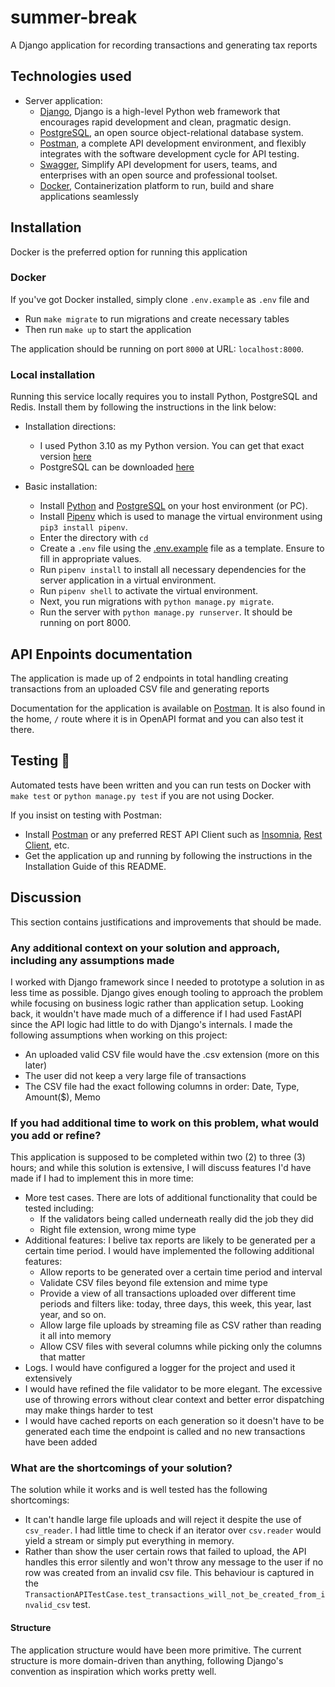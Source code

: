 # summer-break
A Django application for recording transactions and generating tax reports

## Technologies used
- Server application:
    - [Django](https://djangoproject.com/), Django is a high-level Python web framework that encourages rapid development and clean, pragmatic design.
    - [PostgreSQL](https://www.postgresql.org/), an open source object-relational database system.
    - [Postman](https://www.getpostman.com/), a complete API development environment, and flexibly integrates with the software development cycle for API testing.
    - [Swagger](https://swagger.io), Simplify API development for users, teams, and enterprises with an open source and professional toolset.
    - [Docker](https://www.docker.com/), Containerization platform to run, build and share applications seamlessly

## Installation
Docker is the preferred option for running this application

### Docker
If you've got Docker installed, simply clone `.env.example` as `.env` file and
- Run `make migrate` to run migrations and create necessary tables
- Then run `make up` to start the application

The application should be running on port `8000` at URL: `localhost:8000`.
### Local installation
Running this service locally requires you to install Python, PostgreSQL and Redis. Install them by following the instructions in the link below:
 - Installation directions:
    - I used Python 3.10 as my Python version. You can get that exact version [here](https://www.python.org/downloads/release/python-3100/)
    - PostgreSQL can be downloaded [here](https://www.postgresql.org/download/)

- Basic installation:
    - Install [Python](https://www.python.org/) and [PostgreSQL](https://www.postgresql.org/) on your host environment (or PC).
    - Install [Pipenv](https://pipenv.pypa.io/en/latest/)  which is used to manage the virtual environment using `pip3 install pipenv`.
    - Enter the directory with `cd `
    - Create a `.env` file using the [.env.example](/.env.example) file as a template. Ensure to fill in appropriate values.
    - Run `pipenv install` to install all necessary dependencies for the server application in a virtual environment.
    - Run `pipenv shell` to activate the virtual environment.
    - Next, you run migrations with `python manage.py migrate`.
    - Run the server with `python manage.py runserver`. It should be running on port 8000.


## API Enpoints documentation
The application is made up of 2 endpoints in total handling creating transactions from an uploaded CSV file and generating reports

Documentation for the application is available on [Postman](https://documenter.getpostman.com/view/23092372/2s93RXqpfR). It is also found in the home, `/` route where it is in OpenAPI format and you can also test it there.

## Testing 🚨
Automated tests have been written and you can run tests on Docker with `make test` or `python manage.py test` if you are not using Docker.

If you insist on testing with Postman:
- Install [Postman](https://www.getpostman.com/) or any preferred REST API Client such as [Insomnia](https://insomnia.rest/), [Rest Client](https://marketplace.visualstudio.com/items?itemName=humao.rest-client), etc.
- Get the application up and running by following the instructions in the Installation Guide of this README.

## Discussion
This section contains justifications and improvements that should be made.

### Any additional context on your solution and approach, including any assumptions made
I worked with Django framework since I needed to prototype a solution in as less time as possible. Django gives enough tooling to approach the problem 
while focusing on business logic rather than application setup. Looking back, it wouldn't have made much of a difference if I had used
FastAPI since the API logic had little to do with Django's internals.
I made the following assumptions when working on this project:
- An uploaded valid CSV file would have the .csv extension (more on this later)
- The user did not keep a very large file of transactions
- The CSV file had the exact following columns in order: Date, Type, Amount($), Memo

### If you had additional time to work on this problem, what would you add or refine?
This application is supposed to be completed within two (2) to three (3) hours; and while this solution is extensive, I will discuss features I'd have made if I had to implement this in more time:
- More test cases. There are lots of additional functionality that could be tested including:
    - If the validators being called underneath really did the job they did
    - Right file extension, wrong mime type
- Additional features: I belive tax reports are likely to be generated per a certain time period. I would have implemented the following additional features:
    - Allow reports to be generated over a certain time period and interval
    - Validate CSV files beyond file extension and mime type
    - Provide a view of all transactions uploaded over different time periods and filters like: today, three days, this week, this year, last year, and so on.
    - Allow large file uploads by streaming file as CSV rather than reading it all into memory
    - Allow CSV files with several columns while picking only the columns that matter
- Logs. I would have configured a logger for the project and used it extensively
- I would have refined the file validator to be more elegant. The excessive use of throwing errors without clear context and better error dispatching may
make things harder to test
- I would have cached reports on each generation so it doesn't have to be generated each time the endpoint is called and no new transactions have been added

### What are the shortcomings of your solution?
The solution while it works and is well tested has the following shortcomings:
- It can't handle large file uploads and will reject it despite the use of `csv_reader`. I had little time to check if an iterator over `csv.reader` would
yield a stream or simply put everything in memory.
- Rather than show the user certain rows that failed to upload, the API handles this error silently and won't throw any message to the user if no row
was created from an invalid csv file. This behaviour is captured in the `TransactionAPITestCase.test_transactions_will_not_be_created_from_invalid_csv` test.

#### Structure
The application structure would have been more primitive. The current structure is more domain-driven than anything, following Django's convention as inspiration which works pretty well.
